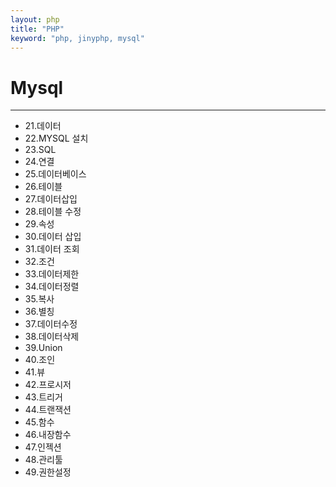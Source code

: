 ```yaml
---
layout: php
title: "PHP"
keyword: "php, jinyphp, mysql"
---
```


# Mysql
---
* 21.데이터
* 22.MYSQL 설치
* 23.SQL
* 24.연결
* 25.데이터베이스
* 26.테이블
* 27.데이터삽입
* 28.테이블 수정
* 29.속성
* 30.데이터 삽입
* 31.데이터 조회
* 32.조건
* 33.데이터제한
* 34.데이터정렬
* 35.복사
* 36.별칭
* 37.데이터수정
* 38.데이터삭제
* 39.Union
* 40.조인
* 41.뷰
* 42.프로시저
* 43.트리거
* 44.트랜잭션
* 45.함수
* 46.내장함수
* 47.인젝션
* 48.관리툴
* 49.권한설정
